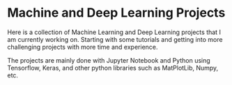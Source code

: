 # Machine and Deep Learning Projects

Here is a collection of Machine Learning and Deep Learning projects that I am currently working on. Starting with some tutorials and getting into more challenging projects with more time and experience. 

The projects are mainly done with Jupyter Notebook and Python using Tensorflow, Keras, and other python libraries such as MatPlotLib, Numpy, etc.
